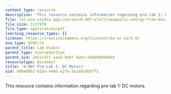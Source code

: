 ```yaml
---
content_type: resource
description: 'This resource contains information regarding pre-lab 1: DC motors.'
file: /ol-ocw-studio-app/courses/6-007-electromagnetic-energy-from-motors-to-lasers-spring-2011/4db480b2b2ea448da2fb8a1d924bb7f2_MIT6_007S11_lab1_pre.pdf
file_size: 1137978
file_type: application/pdf
learning_resource_types: []
license: https://creativecommons.org/licenses/by-nc-sa/4.0/
ocw_type: OCWFile
parent_title: Lab Videos
parent_type: CourseSection
parent_uid: 2421c81f-1aa3-b66f-da43-e569b0690de9
resourcetype: Document
title: '6.007 Pre-Lab 1: DC Motors'
uid: 4db480b2-b2ea-448d-a2fb-8a1d924bb7f2
---
```

This resource contains information regarding pre-lab 1: DC motors.